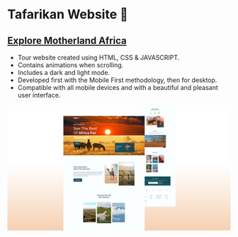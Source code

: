 # Tafarikan Website 💜
## [Explore Motherland Africa](https://tafarikan.web.app)

- Tour website created using HTML, CSS & JAVASCRIPT.
- Contains animations when scrolling.
- Includes a dark and light mode.
- Developed first with the Mobile First methodology, then for desktop.
- Compatible with all mobile devices and with a beautiful and pleasant user interface.

![tafarikan](/preview.png)
